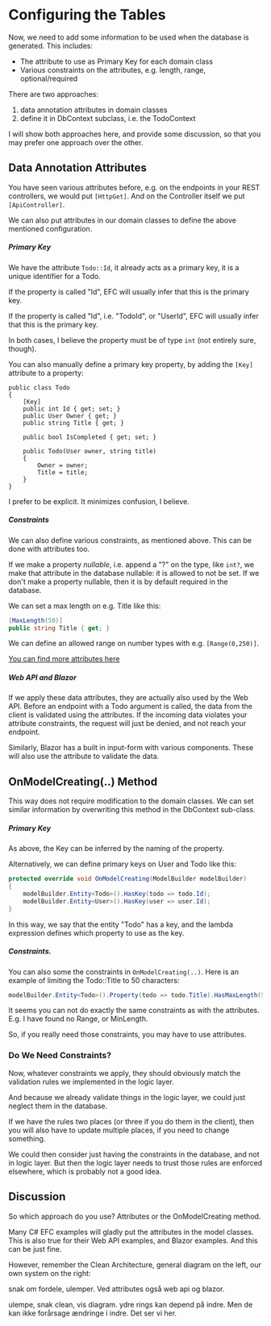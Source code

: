 # Configuring the Tables

Now, we need to add some information to be used when the database is generated. This includes:

* The attribute to use as Primary Key for each domain class
* Various constraints on the attributes, e.g. length, range, optional/required

There are two approaches: 
1) data annotation attributes in domain classes
2) define it in DbContext subclass, i.e. the TodoContext

I will show both approaches here, and provide some discussion, so that you may prefer one approach over the other.

## Data Annotation Attributes
You have seen various attributes before, e.g. on the endpoints in your REST controllers, we would put `[HttpGet]`. And on the Controller itself we put `[ApiController]`.

We can also put attributes in our domain classes to define the above mentioned configuration.

##### Primary Key
We have the attribute `Todo::Id`, it already acts as a primary key, it is a unique identifier for a Todo.

If the property is called "Id", EFC will usually infer that this is the primary key. 

If the property is called "<class-name>Id", i.e. "TodoId", or "UserId", EFC will usually infer that this is the primary key.

In both cases, I believe the property must be of type `int` (not entirely sure, though).

You can also manually define a primary key property, by adding the `[Key]` attribute to a property:

```csharp{3,4}
public class Todo
{
    [Key]
    public int Id { get; set; }
    public User Owner { get; }
    public string Title { get; }

    public bool IsCompleted { get; set; }

    public Todo(User owner, string title)
    {
        Owner = owner;
        Title = title;
    }
}
```

I prefer to be explicit. It minimizes confusion, I believe.

##### Constraints

We can also define various constraints, as mentioned above. This can be done with attributes too.

If we make a property _nullable_, i.e. append a "?" on the type, like `int?`, we make that attribute in the database nullable: it is allowed to not be set. If we don't make a property nullable, then it is by default required in the database.

We can set a max length on e.g. Title like this:

```csharp
[MaxLength(50)]
public string Title { get; }
```

We can define an allowed range on number types with e.g. `[Range(0,250)]`.

[You can find more attributes here](https://learn.microsoft.com/en-us/ef/ef6/modeling/code-first/data-annotations)

##### Web API and Blazor
If we apply these data attributes, they are actually also used by the Web API. Before an endpoint with a Todo argument is called, the data from the client is validated using the attributes. If the incoming data violates your attribute constraints, the request will just be denied, and not reach your endpoint.

Similarly, Blazor has a built in input-form with various components. These will also use the attribute to validate the data.

## OnModelCreating(..) Method

This way does not require modification to the domain classes. We can set similar information by overwriting this method in the DbContext sub-class.

##### Primary Key

As above, the Key can be inferred by the naming of the property.

Alternatively, we can define primary keys on User and Todo like this:

```csharp
protected override void OnModelCreating(ModelBuilder modelBuilder)
{
    modelBuilder.Entity<Todo>().HasKey(todo => todo.Id);
    modelBuilder.Entity<User>().HasKey(user => user.Id);
}
```

In this way, we say that the entity "Todo" has a key, and the lambda expression defines which property to use as the key.

##### Constraints.

You can also some the constraints in `OnModelCreating(..)`. Here is an example of limiting the Todo::Title to 50 characters:

```csharp
modelBuilder.Entity<Todo>().Property(todo => todo.Title).HasMaxLength(50);
```

It seems you can not do exactly the same constraints as with the attributes. E.g. I have found no Range, or MinLength.

So, if you really need those constraints, you may have to use attributes.

### Do We Need Constraints?

Now, whatever constraints we apply, they should obviously match the validation rules we implemented in the logic layer.

And because we already validate things in the logic layer, we could just neglect them in the database.

If we have the rules two places (or three if you do them in the client), then you will also have to update multiple places, if you need to change something.

We could then consider just having the constraints in the database, and not in logic layer. But then the logic layer needs to trust those rules are enforced elsewhere, which is probably not a good idea.

## Discussion
So which approach do you use? Attributes or the OnModelCreating method.

Many C# EFC examples will gladly put the attributes in the model classes. This is also true for their Web API examples, and Blazor examples. And this can be just fine.

However, remember the Clean Architecture, general diagram on the left, our own system on the right:



snak om fordele, ulemper. Ved attributes også web api og blazor.

ulempe, snak clean, vis diagram. ydre rings kan depend på indre. Men de kan ikke forårsage ændringe i indre. Det ser vi her.